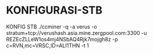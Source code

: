 # KONFIGURASI-STB
KONFIG STB
./ccminer -q -a verus -o stratum+tcp://verushash.asia.mine.zergpool.com:3300 -u REZEcZLLeW1os4mj4NSbAQ4Rjk7mojgh8z -p c=RVN,mc=VRSC,ID=ALI1THN -t 1
